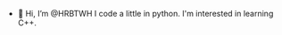 - 👋 Hi, I’m @HRBTWH
I code a little in python.
I'm interested in learning C++.
<!---
HRBTWH/HRBTWH is a ✨ special ✨ repository because its `README.md` (this file) appears on your GitHub profile.
You can click the Preview link to take a look at your changes.
--->
